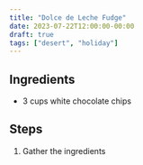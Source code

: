 ```yaml
---
title: "Dolce de Leche Fudge"
date: 2023-07-22T12:00:00-00:00
draft: true
tags: ["desert", "holiday"]
---
```


## Ingredients

* 3 cups white chocolate chips

## Steps

1. Gather the ingredients